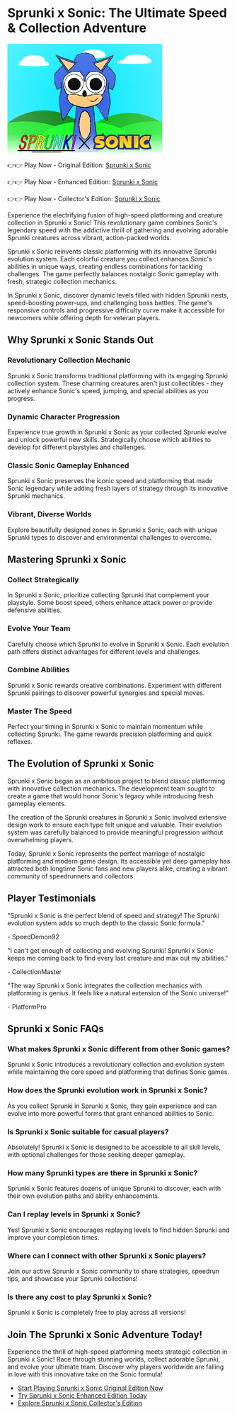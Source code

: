 # Sprunki x Sonic: The Ultimate Speed & Collection Adventure

![Sprunki x Sonic](https://raw.githubusercontent.com/sprunkiscrunkly/sprunki-x-sonic/refs/heads/main/sprunki-x-sonic.png "Sprunki x Sonic")

👉👉 Play Now - Original Edition: [Sprunki x Sonic](https://sprunksters.com/sprunki-x-sonic/ "Sprunki x Sonic")

👉👉 Play Now - Enhanced Edition: [Sprunki x Sonic](https://sprunkiscrunkly.com/sprunki-x-sonic/ "Sprunki x Sonic")

👉👉 Play Now - Collector's Edition: [Sprunki x Sonic](https://sprunkipyramixed.com/sprunki-x-sonic/ "Sprunki x Sonic")

Experience the electrifying fusion of high-speed platforming and creature collection in Sprunki x Sonic! This revolutionary game combines Sonic's legendary speed with the addictive thrill of gathering and evolving adorable Sprunki creatures across vibrant, action-packed worlds.

Sprunki x Sonic reinvents classic platforming with its innovative Sprunki evolution system. Each colorful creature you collect enhances Sonic's abilities in unique ways, creating endless combinations for tackling challenges. The game perfectly balances nostalgic Sonic gameplay with fresh, strategic collection mechanics.

In Sprunki x Sonic, discover dynamic levels filled with hidden Sprunki nests, speed-boosting power-ups, and challenging boss battles. The game's responsive controls and progressive difficulty curve make it accessible for newcomers while offering depth for veteran players.

## Why Sprunki x Sonic Stands Out

### Revolutionary Collection Mechanic

Sprunki x Sonic transforms traditional platforming with its engaging Sprunki collection system. These charming creatures aren't just collectibles - they actively enhance Sonic's speed, jumping, and special abilities as you progress.

### Dynamic Character Progression

Experience true growth in Sprunki x Sonic as your collected Sprunki evolve and unlock powerful new skills. Strategically choose which abilities to develop for different playstyles and challenges.

### Classic Sonic Gameplay Enhanced

Sprunki x Sonic preserves the iconic speed and platforming that made Sonic legendary while adding fresh layers of strategy through its innovative Sprunki mechanics.

### Vibrant, Diverse Worlds

Explore beautifully designed zones in Sprunki x Sonic, each with unique Sprunki types to discover and environmental challenges to overcome.

## Mastering Sprunki x Sonic

### Collect Strategically

In Sprunki x Sonic, prioritize collecting Sprunki that complement your playstyle. Some boost speed, others enhance attack power or provide defensive abilities.

### Evolve Your Team

Carefully choose which Sprunki to evolve in Sprunki x Sonic. Each evolution path offers distinct advantages for different levels and challenges.

### Combine Abilities

Sprunki x Sonic rewards creative combinations. Experiment with different Sprunki pairings to discover powerful synergies and special moves.

### Master The Speed

Perfect your timing in Sprunki x Sonic to maintain momentum while collecting Sprunki. The game rewards precision platforming and quick reflexes.

## The Evolution of Sprunki x Sonic

Sprunki x Sonic began as an ambitious project to blend classic platforming with innovative collection mechanics. The development team sought to create a game that would honor Sonic's legacy while introducing fresh gameplay elements.

The creation of the Sprunki creatures in Sprunki x Sonic involved extensive design work to ensure each type felt unique and valuable. Their evolution system was carefully balanced to provide meaningful progression without overwhelming players.

Today, Sprunki x Sonic represents the perfect marriage of nostalgic platforming and modern game design. Its accessible yet deep gameplay has attracted both longtime Sonic fans and new players alike, creating a vibrant community of speedrunners and collectors.

## Player Testimonials

"Sprunki x Sonic is the perfect blend of speed and strategy! The Sprunki evolution system adds so much depth to the classic Sonic formula."

\- SpeedDemon92

"I can't get enough of collecting and evolving Sprunki! Sprunki x Sonic keeps me coming back to find every last creature and max out my abilities."

\- CollectionMaster

"The way Sprunki x Sonic integrates the collection mechanics with platforming is genius. It feels like a natural extension of the Sonic universe!"

\- PlatformPro

## Sprunki x Sonic FAQs

### What makes Sprunki x Sonic different from other Sonic games?

Sprunki x Sonic introduces a revolutionary collection and evolution system while maintaining the core speed and platforming that defines Sonic games.

### How does the Sprunki evolution work in Sprunki x Sonic?

As you collect Sprunki in Sprunki x Sonic, they gain experience and can evolve into more powerful forms that grant enhanced abilities to Sonic.

### Is Sprunki x Sonic suitable for casual players?

Absolutely! Sprunki x Sonic is designed to be accessible to all skill levels, with optional challenges for those seeking deeper gameplay.

### How many Sprunki types are there in Sprunki x Sonic?

Sprunki x Sonic features dozens of unique Sprunki to discover, each with their own evolution paths and ability enhancements.

### Can I replay levels in Sprunki x Sonic?

Yes! Sprunki x Sonic encourages replaying levels to find hidden Sprunki and improve your completion times.

### Where can I connect with other Sprunki x Sonic players?

Join our active Sprunki x Sonic community to share strategies, speedrun tips, and showcase your Sprunki collections!

### Is there any cost to play Sprunki x Sonic?

Sprunki x Sonic is completely free to play across all versions!

## Join The Sprunki x Sonic Adventure Today!

Experience the thrill of high-speed platforming meets strategic collection in Sprunki x Sonic! Race through stunning worlds, collect adorable Sprunki, and evolve your ultimate team. Discover why players worldwide are falling in love with this innovative take on the Sonic formula!

- [Start Playing Sprunki x Sonic Original Edition Now](https://sprunksters.com/sprunki-x-sonic/)
- [Try Sprunki x Sonic Enhanced Edition Today](https://sprunkiscrunkly.com/sprunki-x-sonic/)
- [Explore Sprunki x Sonic Collector's Edition](https://sprunkipyramixed.com/sprunki-x-sonic/)
